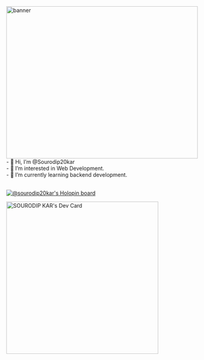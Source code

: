 <img src="https://img.freepik.com/free-vector/cartoon-gamer-room-illustration_52683-60981.jpg?w=900&t=st=1661546673~exp=1661547273~hmac=3fb9919b7d20e57d20e9e4ed5cecdad95c177e5ea2bf24c481455be80ad01963" alt="banner" width="100%" height="400vh"/>
- 👋 Hi, I’m @Sourodip20kar <br>
- 👀 I’m interested in Web Development. <br>
- 🌱 I’m currently learning backend development.<br><br>

<!---
Sourodip20kar/Sourodip20kar is a ✨ special ✨ repository because its `README.md` (this file) appears on your GitHub profile.
You can click the Preview link to take a look at your changes.
--->


[![@sourodip20kar's Holopin board](https://holopin.io/api/user/board?user=sourodip20kar)](https://holopin.io/@sourodip20kar)

<a href="https://app.daily.dev/Sourodip20kar"><img src="https://api.daily.dev/devcards/162f147ad35d4b148d032ebea764f6d6.png?r=xpy" width="400" alt="SOURODIP KAR's Dev Card"/></a>
